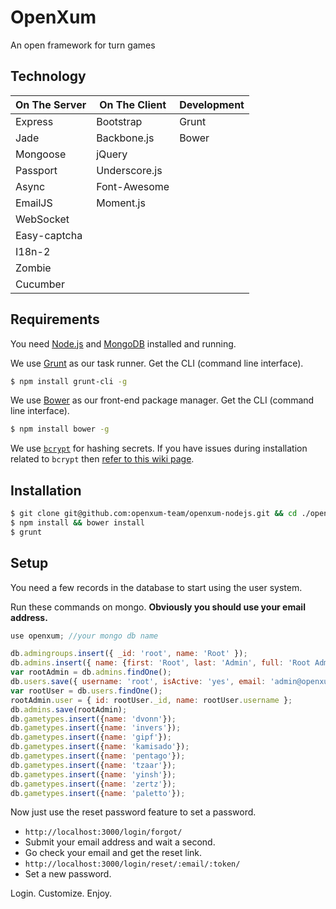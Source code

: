 OpenXum
=============

An open framework for turn games

Technology
------------

| On The Server | On The Client  | Development |
| ------------- | -------------- | ----------- |
| Express       | Bootstrap      | Grunt       |
| Jade          | Backbone.js    | Bower       |
| Mongoose      | jQuery         |             |
| Passport      | Underscore.js  |             |
| Async         | Font-Awesome   |             |
| EmailJS       | Moment.js      |             |
| WebSocket     |                |             |
| Easy-captcha  |                |             |
| I18n-2        |                |             |
| Zombie        |                |             |
| Cucumber      |                |             |

Requirements
------------

You need [Node.js](http://nodejs.org/download/) and [MongoDB](http://www.mongodb.org/downloads) installed and running.

We use [Grunt](http://gruntjs.com/) as our task runner. Get the CLI (command line interface).

```bash
$ npm install grunt-cli -g
```

We use [Bower](http://bower.io/) as our front-end package manager. Get the CLI (command line interface).

```bash
$ npm install bower -g
```

We use [`bcrypt`](https://github.com/ncb000gt/node.bcrypt.js) for hashing secrets. If you have issues during installation related to `bcrypt` then [refer to this wiki page](https://github.com/jedireza/drywall/wiki/bcrypt-Installation-Trouble).

Installation
------------

```bash
$ git clone git@github.com:openxum-team/openxum-nodejs.git && cd ./openxum-nodejs
$ npm install && bower install
$ grunt
```

Setup
------------

You need a few records in the database to start using the user system.

Run these commands on mongo. __Obviously you should use your email address.__

```js
use openxum; //your mongo db name
```

```js
db.admingroups.insert({ _id: 'root', name: 'Root' });
db.admins.insert({ name: {first: 'Root', last: 'Admin', full: 'Root Admin'}, groups: ['root'] });
var rootAdmin = db.admins.findOne();
db.users.save({ username: 'root', isActive: 'yes', email: 'admin@openxum.org', roles: {admin: rootAdmin._id} });
var rootUser = db.users.findOne();
rootAdmin.user = { id: rootUser._id, name: rootUser.username };
db.admins.save(rootAdmin);
db.gametypes.insert({name: 'dvonn'});
db.gametypes.insert({name: 'invers'});
db.gametypes.insert({name: 'gipf'});
db.gametypes.insert({name: 'kamisado'});
db.gametypes.insert({name: 'pentago'});
db.gametypes.insert({name: 'tzaar'});
db.gametypes.insert({name: 'yinsh'});
db.gametypes.insert({name: 'zertz'});
db.gametypes.insert({name: 'paletto'});
```

Now just use the reset password feature to set a password.

 - `http://localhost:3000/login/forgot/`
 - Submit your email address and wait a second.
 - Go check your email and get the reset link.
 - `http://localhost:3000/login/reset/:email/:token/`
 - Set a new password.

Login. Customize. Enjoy.